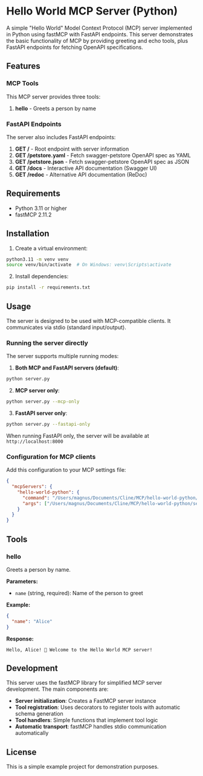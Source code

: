 # Hello World MCP Server (Python)

A simple "Hello World" Model Context Protocol (MCP) server implemented in Python using fastMCP with FastAPI endpoints. This server demonstrates the basic functionality of MCP by providing greeting and echo tools, plus FastAPI endpoints for fetching OpenAPI specifications.

## Features

### MCP Tools
This MCP server provides three tools:

1. **hello** - Greets a person by name

### FastAPI Endpoints
The server also includes FastAPI endpoints:

1. **GET /** - Root endpoint with server information
2. **GET /petstore.yaml** - Fetch swagger-petstore OpenAPI spec as YAML
3. **GET /petstore.json** - Fetch swagger-petstore OpenAPI spec as JSON
4. **GET /docs** - Interactive API documentation (Swagger UI)
5. **GET /redoc** - Alternative API documentation (ReDoc)

## Requirements

- Python 3.11 or higher
- fastMCP 2.11.2

## Installation

1. Create a virtual environment:
```bash
python3.11 -m venv venv
source venv/bin/activate  # On Windows: venv\Scripts\activate
```

2. Install dependencies:
```bash
pip install -r requirements.txt
```

## Usage

The server is designed to be used with MCP-compatible clients. It communicates via stdio (standard input/output).

### Running the server directly

The server supports multiple running modes:

1. **Both MCP and FastAPI servers (default)**:
```bash
python server.py
```

2. **MCP server only**:
```bash
python server.py --mcp-only
```

3. **FastAPI server only**:
```bash
python server.py --fastapi-only
```

When running FastAPI only, the server will be available at `http://localhost:8000`

### Configuration for MCP clients

Add this configuration to your MCP settings file:  

```json
{
  "mcpServers": {
    "hello-world-python": {
      "command": "/Users/magnus/Documents/Cline/MCP/hello-world-python/venv/bin/python",
      "args": ["/Users/magnus/Documents/Cline/MCP/hello-world-python/server.py"]
    }
  }
}
```

## Tools

### hello
Greets a person by name.

**Parameters:**
- `name` (string, required): Name of the person to greet

**Example:**
```json
{
  "name": "Alice"
}
```

**Response:**
```
Hello, Alice! 👋 Welcome to the Hello World MCP server!
```

## Development

This server uses the fastMCP library for simplified MCP server development. The main components are:

- **Server initialization**: Creates a FastMCP server instance
- **Tool registration**: Uses decorators to register tools with automatic schema generation
- **Tool handlers**: Simple functions that implement tool logic
- **Automatic transport**: fastMCP handles stdio communication automatically

## License

This is a simple example project for demonstration purposes.
